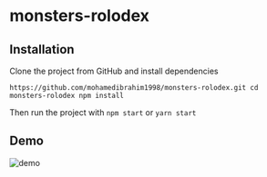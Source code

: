 # monsters-rolodex

## Installation

Clone the project from GitHub and install dependencies

`https://github.com/mohamedibrahim1998/monsters-rolodex.git
cd monsters-rolodex
npm install`

Then run the project with
`npm start` or `yarn start`

## Demo
![demo](https://mohamedibrahim1998.github.io/monsters-rolodex/)
